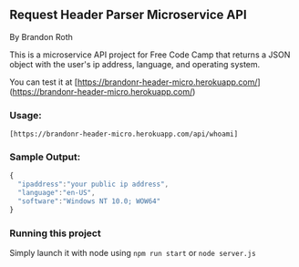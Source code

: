 ## Request Header Parser Microservice API
By Brandon Roth

This is a microservice API project for Free Code Camp that returns a JSON object with the user's ip address, language, and operating system.

You can test it at [https://brandonr-header-micro.herokuapp.com/] (https://brandonr-header-micro.herokuapp.com/)

### Usage:

```
[https://brandonr-header-micro.herokuapp.com/api/whoami]
```

### Sample Output:

```javascript
{
  "ipaddress":"your public ip address",
  "language":"en-US",
  "software":"Windows NT 10.0; WOW64"
}
```

### Running this project
Simply launch it with node using `npm run start` or `node server.js`